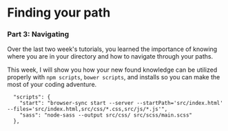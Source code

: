 # Finding your path

### Part 3: Navigating

Over the last two week's tutorials, you learned the importance of knowing where you are in your directory and how to navigate through your paths.  

This week, I will show you how your new found knowledge can be utilized properly with `npm scripts`, `bower scripts`, and installs so you can make the most of your coding adventure.


```
  "scripts": {
    "start": "browser-sync start --server --startPath='src/index.html' --files='src/index.html,src/css/*.css,src/js/*.js'",
    "sass": "node-sass --output src/css/ src/scss/main.scss"
  },
```
